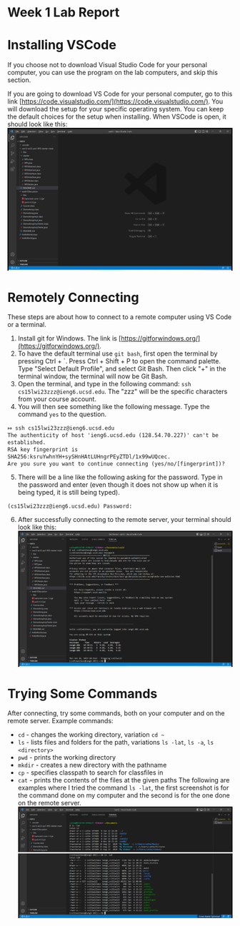 # Week 1 Lab Report

# Installing VSCode
If you choose not to download Visual Studio Code for your personal computer, you can use the program 
on the lab computers, and skip this section.

If you are going to download VS Code for your personal computer, go to this link 
[https://code.visualstudio.com/](https://code.visualstudio.com/). You will download the setup for 
your specific operating system. You can keep the default choices for the setup when installing. When 
VSCode is open, it should look like this:
![Image](wk1lrvscodewindow.png)

# Remotely Connecting
These steps are about how to connect to a remote computer using VS Code or a terminal.
1. Install git for Windows. The link is [https://gitforwindows.org/](https://gitforwindows.org/).
2. To have the default terminal use `git bash`, first open the terminal by pressing Ctrl + `. Press
Ctrl + Shift + P to open the command palette. Type "Select Default Profile", and select Git Bash. 
Then click "+" in the terminal window, the terminal will now be Git Bash.
3. Open the terminal, and type in the following command: `ssh cs15lwi23zzz@ieng6.ucsd.edu`. The "zzz"
will be the specific characters from your course account.
4. You will then see something like the following message. Type the command `yes` to the question.
```
⤇ ssh cs15lwi23zzz@ieng6.ucsd.edu
The authenticity of host 'ieng6.ucsd.edu (128.54.70.227)' can't be established.
RSA key fingerprint is SHA256:ksruYwhnYH+sySHnHAtLUHngrPEyZTDl/1x99wUQcec.
Are you sure you want to continue connecting (yes/no/[fingerprint])?
```
5. There will be a line like the following asking for the password. Type in the password
and enter (even though it does not show up when it is being typed, it is still being typed).
```
(cs15lwi23zzz@ieng6.ucsd.edu) Password:
```
6. After successfully connecting to the remote server, your terminal should look like this:
![Image](wk1lrremoteserver.png)

# Trying Some Commands
After connecting, try some commands, both on your computer and on the remote server. Example commands:
* `cd` - changes the working directory, variation `cd ~`
* `ls` - lists files and folders for the path, variations `ls -lat`, `ls -a`, `ls <directory>`
* `pwd` - prints the working directory
* `mkdir` - creates a new directory with the pathname
* `cp` - specifies classpath to search for classfiles in
* `cat` - prints the contents of the files at the given paths
The following are examples where I tried the command `ls -lat`, the first screenshot is for the command 
done on my computer and the second is for the one done on the remote server.
![Image](wk1lrpctestcommand.png)
![Image](wk1lrremoteservertestcommand.png)
